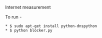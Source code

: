Internet measurement

To run -

    * $ sudo apt-get install python-dnspython
    * $ python blocker.py
    
